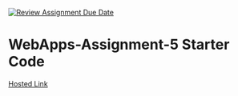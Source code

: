[![Review Assignment Due Date](https://classroom.github.com/assets/deadline-readme-button-24ddc0f5d75046c5622901739e7c5dd533143b0c8e959d652212380cedb1ea36.svg)](https://classroom.github.com/a/5u0mb8O1)
# WebApps-Assignment-5 Starter Code
[Hosted Link](https://44-563-web-apps-s24.github.io/44563-webapps-s24-assignment5-Sowmyapotu2001/drinks.html)
